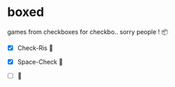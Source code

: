 # boxed
games from checkboxes for checkbo.. sorry people ! 📦

 * [x] Check-Ris 🏁
 * [x] Space-Check 🚀
 * [ ] 🤔

